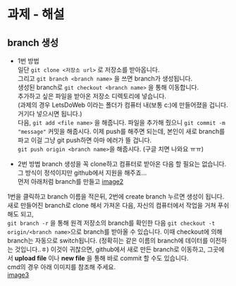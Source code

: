 # 과제 - 해설

## branch 생성
- 1번 방법   
일단 `git clone <저장소 url>` 로 저장소를 받아옵니다.  
그리고 `git branch <branch name>` 을 쓰면 branch가 생성됩니다.  
생성된 branch로 `git checkout <branch name>` 을 통해 이동합니다.   
추가하고 싶은 파일을 받아온 저장소 디렉토리에 넣습니다.   
(과제의 경우 LetsDoWeb 이라는 폴더가 컴퓨터 내(보통 c:)에 만들어졌을 겁니다. 거기다 넣으시면 됩니다.)   
다음, `git add <file name>` 을 해줍니다.
파일을 추가해 줬으니 `git commit -m "message"` 커밋을 해줍시다.
이제 push를 해주면 되는데, 본인이 새로 branch를 파고 이걸 그냥 git push하면 아마 에러가 뜰 겁니다.   
`git push origin <branch name>`을 해줍시다. (구글 치면 나와요 ㅠㅠ)

- 2번 방법
branch 생성을 꼭 clone하고 컴퓨터로 받아온 다음 할 필요는 없습니다.  
그 방식이 정석이지만 github에서 지원을 해주죠...   
먼저 아래처럼 branch를 만들고
[image2](./image_assignments/image_ex)

1번을 클릭하고 branch 이름을 적은뒤, 2번에 create branch 누르면 생성이 됩니다.   
새로 만들어진 branch로 clone 해서 가져온 다음, 자신의 컴퓨터에서 작업을 거쳐 푸쉬 해도 되고,   
`git branch -r` 을 통해 원격 저장소의 branch를 확인한 다음 `git checkout -t origin/<branch name>`으로 branch를 받아올 수 있습니다. 이때 checkout에 의해 branch는 자동으로 switch됩니다. (정확히는 같은 이름의 branch에 데이터를 이전하는 것입니다..ㅎ)
이것이 귀찮으면, github에서 새로 만든 branch로 이동하고, 그곳에서 **upload file** 이나 **new file** 을 통해 바로 commit 할 수도 있습니다.  
cmd의 경우 아래 이미지를 참조해 주세요.  
[image3](./image_assignments/image_ex2)
